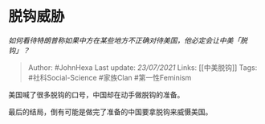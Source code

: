 # 脱钩威胁
*如何看待特朗普称如果中方在某些地方不正确对待美国，他必定会让中美「脱钩」？*

> Author: #JohnHexa
Last update: *23/07/2021* 
Links: [[中美脱钩]] 
Tags:  #社科Social-Science #家族Clan #第一性Feminism



美国喊了很多脱钩的口号，中国却在动手做脱钩的准备。

最后的结局，倒有可能是做完了准备的中国要拿脱钩来威慑美国。



